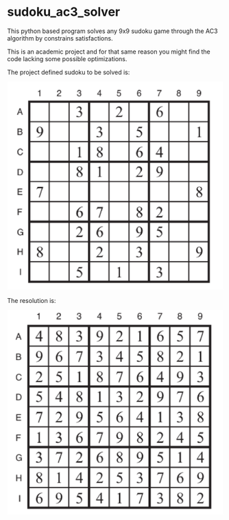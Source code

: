 # sudoku_ac3_solver
This python based program solves any 9x9 sudoku game through the AC3 algorithm by constrains satisfactions.

This is an academic project and for that same reason you might find the code lacking some possible optimizations.

The project defined sudoku to be solved is:

![alt text](./archive/unsolved.png "unsolved")

The resolution is:

![alt text](./archive/solved.png "unsolved")


